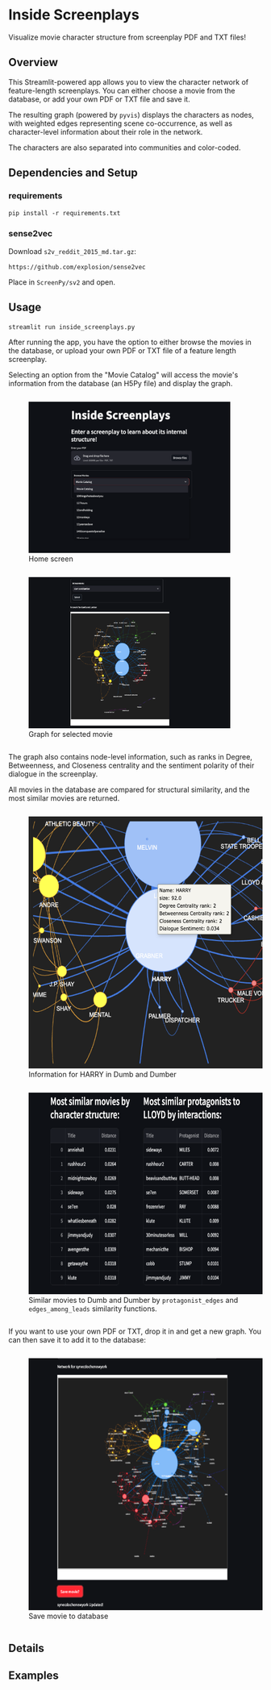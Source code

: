 # Inside Screenplays
Visualize movie character structure from screenplay PDF and TXT files!

## Overview

This Streamlit-powered app allows you to view
the character network of feature-length screenplays.
You can either choose a movie from the database, or add
your own PDF or TXT file and save it.

The resulting graph (powered by ```pyvis```) displays the characters as nodes,
with weighted edges representing scene co-occurrence, as well as
character-level information about their role in the network.

The characters are also separated into communities and color-coded.

## Dependencies and Setup

### requirements

```commandline
pip install -r requirements.txt
```

### sense2vec
Download ```s2v_reddit_2015_md.tar.gz```:

```
https://github.com/explosion/sense2vec
```
Place in ```ScreenPy/sv2``` and open.

## Usage

```commandline
streamlit run inside_screenplays.py
```

After running the app, you have the option to either
browse the movies in the database, or upload your own
PDF or TXT file of a feature length screenplay.

Selecting an option from the "Movie Catalog" will access the movie's
information from the database (an H5Py file) and display the graph.


<figure style="display: inline-block; margin-right: 0px; text-align: left;">
  <img alt="page1.png" height="300" src="screenshots/page1.png" width="400"/>
  <figcaption>Home screen</figcaption>
</figure>

<figure style="display: inline-block; margin-right: 0px; text-align: left;">
  <img alt="page2.png" height="300" src="screenshots/page2.png" width="400"/>
  <figcaption>Graph for selected movie</figcaption>
</figure>

The graph also contains node-level information, such as ranks in
Degree, Betweenness, and Closeness centrality and the sentiment
polarity of their dialogue in the screenplay.

All movies in the database are compared for structural similarity, and the most similar
movies are returned.

<figure style="display: inline-block; margin-right: 0px; text-align: left;">
  <img alt="nodes.png" height="500" src="screenshots/nodes.png" width="550"/>
  <figcaption>Information for HARRY in Dumb and Dumber</figcaption>
</figure>

<figure style="display: inline-block; margin-right: 0px; text-align: left;">
  <img alt="similar_movies.png" height="400" src="screenshots/similar_movies.png" width="600"/>
  <figcaption>Similar movies to Dumb and Dumber by <code>protagonist_edges</code> and <code>edges_among_leads</code> similarity functions.</figcaption>
</figure>

If you want to use your own PDF or TXT, drop it in and get a new graph. You can then save
it to add it to the database:

<figure style="display: inline-block; margin-right: 0px; text-align: left;">
  <img alt="add_movie.png" height="500" src="screenshots/add_movie.png" width="600"/>
  <figcaption>Save movie to database</figcaption>
</figure>


## Details

## Examples


